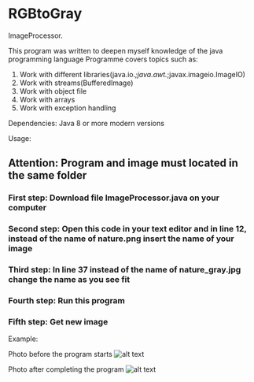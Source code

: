 # RGBtoGray

ImageProcessor.

This program was written to deepen myself knowledge of the java programming language
Programme covers topics such as:
 1) Work with different libraries(java.io.*;java.awt.*;javax.imageio.ImageIO)
 2) Work with streams(BufferedImage)
 3) Work with object file
 4) Work with arrays
 5) Work with exception handling

Dependencies:
Java 8 or more modern versions

Usage:

## Attention: Program and image must located in the same folder

### First step: Download file ImageProcessor.java on your computer

### Second step: Open this code in your text editor and in line 12, instead of the name of nature.png insert the name of your image

### Third step: In line 37 instead of the name of nature_gray.jpg change the name as you see fit

### Fourth step: Run this program

### Fifth step: Get new image

Example:

Photo before the program starts
![alt text](https://github.com/Moonnrunner/RGBtoGray/blob/master/Screens/nature.jpg)

Photo after completing the program
![alt text](https://github.com/Moonnrunner/RGBtoGray/blob/master/Screens/nature_gray1.jpg)
